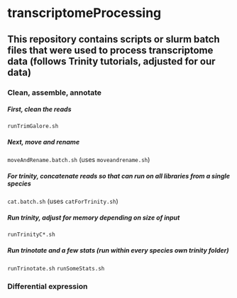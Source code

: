 # transcriptomeProcessing
## This repository contains scripts or slurm batch files that were used to process transcriptome data (follows Trinity tutorials, adjusted for our data)
### Clean, assemble, annotate
##### First, clean the reads
`runTrimGalore.sh`

##### Next, move and rename
`moveAndRename.batch.sh` (uses `moveandrename.sh`)

##### For trinity, concatenate reads so that can run on all libraries from a single species
`cat.batch.sh` (uses `catForTrinity.sh`)

##### Run trinity, adjust for memory depending on size of input
`runTrinityC*.sh`

##### Run trinotate and a few stats (run within every species own trinity folder)
`runTrinotate.sh`
`runSomeStats.sh`

### Differential expression
